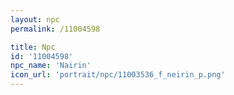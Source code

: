 ```yaml
---
layout: npc
permalink: /11004598

title: Npc
id: '11004598'
npc_name: 'Nairin'
icon_url: 'portrait/npc/11003536_f_neirin_p.png'
---
```

